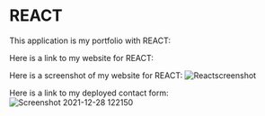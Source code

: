 # REACT
This application is my portfolio with REACT:

Here is a link to my website for REACT: 

Here is a screenshot of my website for REACT:
![Reactscreenshot](https://user-images.githubusercontent.com/88279346/147594673-a6f3c6b7-ccc9-4722-9b89-ac5012fb619e.jpg)

Here is a link to my deployed contact form:
![Screenshot 2021-12-28 122150](https://user-images.githubusercontent.com/88279346/147595594-ef11b537-349d-4e8c-af01-cf7dcd9687fe.png)


